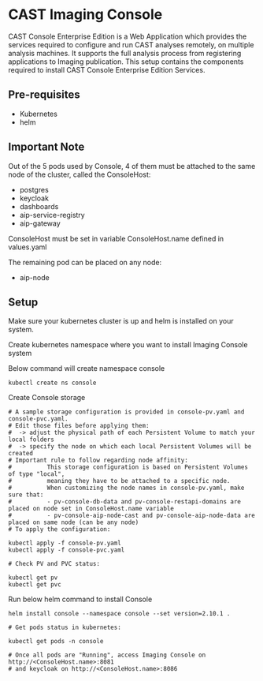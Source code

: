# CAST Imaging Console

CAST Console Enterprise Edition is a Web Application which provides the services required to configure and run CAST analyses remotely, on multiple analysis machines. It supports the full analysis process from registering applications to Imaging publication. This setup contains the components required to install CAST Console Enterprise Edition Services.

## Pre-requisites

- Kubernetes
- helm

## Important Note

Out of the 5 pods used by Console, 4 of them must be attached to the same node of the cluster, called the ConsoleHost:

  - postgres
  - keycloak
  - dashboards
  - aip-service-registry
  - aip-gateway

ConsoleHost must be set in variable ConsoleHost.name defined in values.yaml

The remaining pod can be placed on any node:
  - aip-node

## Setup

Make sure your kubernetes cluster is up and helm is installed on your system.

Create kubernetes namespace where you want to install Imaging Console system

Below command will create namespace console
```
kubectl create ns console

```

Create Console storage
```
# A sample storage configuration is provided in console-pv.yaml and console-pvc.yaml.
# Edit those files before applying them:
#  -> adjust the physical path of each Persistent Volume to match your local folders
#  -> specify the node on which each local Persistent Volumes will be created
# Important rule to follow regarding node affinity:
#          This storage configuration is based on Persistent Volumes of type "local",
#          meaning they have to be attached to a specific node. 
#          When customizing the node names in console-pv.yaml, make sure that:
#          - pv-console-db-data and pv-console-restapi-domains are placed on node set in ConsoleHost.name variable
#          - pv-console-aip-node-cast and pv-console-aip-node-data are placed on same node (can be any node)
# To apply the configuration:

kubectl apply -f console-pv.yaml
kubectl apply -f console-pvc.yaml

# Check PV and PVC status:

kubectl get pv
kubectl get pvc

```

Run below helm command to install Console
```
helm install console --namespace console --set version=2.10.1 .

# Get pods status in kubernetes:

kubectl get pods -n console

# Once all pods are "Running", access Imaging Console on http://<ConsoleHost.name>:8081
# and keycloak on http://<ConsoleHost.name>:8086
```
